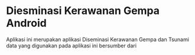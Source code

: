 # Diesminasi Kerawanan Gempa Android

Aplikasi ini merupakan aplikasi Diseminasi Kerawanan Gempa dan Tsunami 
data yang digunakan pada aplikasi ini bersumber dari 
